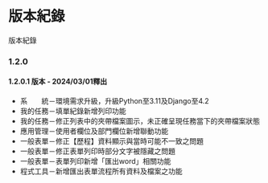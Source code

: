 # 版本紀錄

版本紀錄

### 1.2.0

#### 1.2.0.1 版本 - 2024/03/01釋出

* 系　　統－環境需求升級，升級Python至3.11及Django至4.2&#x20;
* 我的任務－填單紀錄新增列印功能&#x20;
* 我的任務－修正列表中的夾帶檔案圖示，未正確呈現任務當下的夾帶檔案狀態&#x20;
* 應用管理－使用者欄位及部門欄位新增聯動功能&#x20;
* 一般表單－修正【歷程】資料顯示與當時可能不一致之問題&#x20;
* 一般表單－修正表單列印時部分文字被隱藏之問題&#x20;
* 一般表單－表單列印新增「匯出word」相關功能&#x20;
* 程式工具－新增匯出表單流程所有資料及檔案之功能
